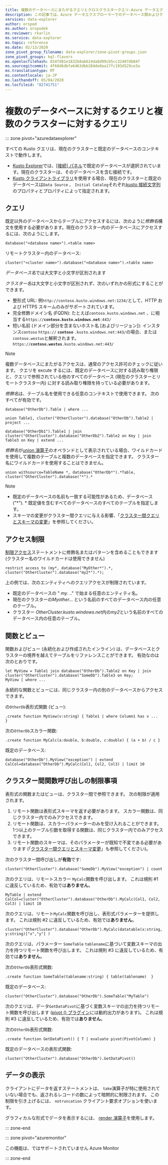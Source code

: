 ```yaml
---
title: 複数のデータベースにまたがるクエリとクロスクラスタークエリ-Azure データエクスプローラー |Microsoft Docs
description: この記事では、Azure データエクスプローラーでのデータベース間およびクロスクラスタークエリについて説明します。
services: data-explorer
author: orspod
ms.author: orspodek
ms.reviewer: rkarlin
ms.service: data-explorer
ms.topic: reference
ms.date: 02/13/2020
zone_pivot_group_filename: data-explorer/zone-pivot-groups.json
zone_pivot_groups: kql-flavors
ms.openlocfilehash: 834fd81e1832b8ab624da8d99cb5cc32407db84f
ms.sourcegitcommit: 4f68d6dbfa6463dbb284de0aa17fc193d529ce3a
ms.translationtype: MT
ms.contentlocale: ja-JP
ms.lasthandoff: 05/04/2020
ms.locfileid: "82741751"
---
```

# <a name="cross-database-and-cross-cluster-queries"></a>複数のデータベースに対するクエリと複数のクラスターに対するクエリ

::: zone pivot="azuredataexplorer"

すべての Kusto クエリは、現在のクラスターと既定のデータベースのコンテキストで動作します。
* [Kusto Explorer](../tools/kusto-explorer.md)では、[[接続] パネル](../tools/kusto-explorer.md#connections-panel)で既定のデータベースが選択されています。現在のクラスターは、そのデータベースを含む接続です。
* [Kusto クライアントライブラリ](../api/netfx/about-kusto-data.md)を使用する場合、現在のクラスターと既定のデータベースは`Data Source` 、 `Initial Catalog`それぞれ[kusto 接続文字列](../api/connection-strings/kusto.md)のプロパティとプロパティによって指定されます。

## <a name="queries"></a>クエリ
既定以外のデータベースからテーブルにアクセスするには、次のように*修飾名*構文を使用する必要があります。現在のクラスター内のデータベースにアクセスするには、次のようにします。
```kusto
database("<database name>").<table name>
```
リモートクラスター内のデータベース:
```kusto
cluster("<cluster name>").database("<database name>").<table name>
```

*データベース名*では大文字と小文字が区別されます

*クラスター名*は大文字と小文字が区別されず、次のいずれかの形式にすることができます。
* 整形式 URL: 例`http://contoso.kusto.windows.net:1234/`として、HTTP および HTTPS スキームのみがサポートされています。
* 完全修飾ドメイン名 (FQDN): たとえば`contoso.kusto.windows.net` 、に相当する`https://`**`contoso.kusto.windows.net`**`:443/`
* 短い名前 (ドメイン部分を含まないホスト名 [およびリージョン]): インスタンス`contoso` `https://` **`contoso`** `.kusto.windows.net:443/`の場合、または`contoso.westus`と解釈されます。`https://`**`contoso.westus`**`.kusto.windows.net:443/`

> [!NOTE]
> 複数データベースにまたがるアクセスは、通常のアクセス許可のチェックに従います。
> クエリを excute するには、既定のデータベースに対する読み取り権限と、クエリで参照されている他のすべてのデータベース (現在のクラスターとリモートクラスター内) に対する読み取り権限を持っている必要があります。

*修飾名*は、テーブル名を使用できる任意のコンテキストで使用できます。
次のすべてが有効です。

```kusto
database("OtherDb").Table | where ...

union Table1, cluster("OtherCluster").database("OtherDb").Table2 | project ...

database("OtherDb1").Table1 | join cluster("OtherCluster").database("OtherDb2").Table2 on Key | join Table3 on Key | extend ...
```

*修飾名*が[union 演算子](./unionoperator.md)のオペランドとして表示されている場合、ワイルドカードを使用して複数のテーブルと複数のデータベースを指定できます。 クラスター名にワイルドカードを使用することはできません。

```kusto
union withsource=TableName *, database("OtherDb*").*Table, cluster("OtherCluster").database("*").*
```

> [!NOTE]
>* 既定のデータベースの名前も一致する可能性があるため、データベース ("&#42;"). * 既定値を含むすべてのデータベースのすべてのテーブルを指定します。
>* スキーマの変更がクラスター間クエリに与える影響、「[クラスター間クエリとスキーマの変更](../concepts/crossclusterandschemachanges.md)」を参照してください。

## <a name="access-restriction"></a>アクセス制限 
[制限アクセス](./restrictstatement.md)ステートメントに修飾名またはパターンを含めることもできます (クラスター名のワイルドカードは使用できません)
```kusto
restrict access to (my*, database("MyOther*").*, cluster("OtherCluster").database("my2*").*);
```

上の例では、次のエンティティへのクエリアクセスが制限されています。

* 既定のデータベースの " *my.* .." で始まる任意のエンティティ名。 
* 現在のクラスターの*Myother...* という名前のすべてのデータベース内の任意のテーブル。
* クラスター *OtherCluster.kusto.windows.net*内の*my2*という名前のすべてのデータベース内の任意のテーブル。

## <a name="functions-and-views"></a>関数とビュー

関数およびビュー (永続化および作成されたインライン) は、データベースとクラスターの境界を越えてテーブルをリファレンスことができます。 有効なのは次のとおりです。

```kusto
let MyView = Table1 join database("OtherDb").Table2 on Key | join cluster("OtherCluster").database("SomeDb").Table3 on Key;
MyView | where ...
```

永続的な関数とビューには、同じクラスター内の別のデータベースからアクセスできます。

の`OtherDb`表形式関数 (ビュー):

```kusto
.create function MyView(v:string) { Table1 | where Column1 has v ...  }  
```

次の`OtherDb`スカラー関数:
```kusto
.create function MyCalc(a:double, b:double, c:double) { (a + b) / c }  
```

既定のデータベース:

```kusto
database("OtherDb").MyView("exception") | extend CalCol=database("OtherDb").MyCalc(Col1, Col2, Col3) | limit 10
```

## <a name="limitations-of-cross-cluster-function-calls"></a>クラスター間関数呼び出しの制限事項

表形式の関数またはビューは、クラスター間で参照できます。 次の制限が適用されます。

1. リモート関数は表形式スキーマを返す必要があります。 スカラー関数は、同じクラスター内でのみアクセスできます。
2. リモート関数は、スカラーパラメーターのみを受け入れることができます。 1つ以上のテーブル引数を取得する関数は、同じクラスター内でのみアクセスできます。
3. リモート関数のスキーマは、そのパラメーターが既知で不変である必要があります (「[クラスター間クエリとスキーマ変更](../concepts/crossclusterandschemachanges.md)」も参照してください)。

次のクラスター間呼び出しが**有効**です:

```kusto
cluster("OtherCluster").database("SomeDb").MyView("exception") | count
```

次のクエリは、リモートスカラー `MyCalc`関数を呼び出します。
これは規則 #1 に違反しているため、有効では**ありません**。

```kusto
MyTable | extend CalCol=cluster("OtherCluster").database("OtherDb").MyCalc(Col1, Col2, Col3) | limit 10
```

次のクエリは、リモート`MyCalc`関数を呼び出し、表形式パラメーターを提供します。
これは規則 #2 に違反しているため、有効では**ありません**。

```kusto
cluster("OtherCluster").database("OtherDb").MyCalc(datatable(x:string, y:string)["x","y"] ) 
```

次のクエリは、パラメーター `SomeTable` `tablename`に基づいて変数スキーマの出力を持つリモート関数を呼び出します。
これは規則 #3 に違反しているため、有効では**ありません**。

次の`OtherDb`表形式関数:
```kusto
.create function SomeTable(tablename:string) { table(tablename)  }  
```

既定のデータベース:
```kusto
cluster("OtherCluster").database("OtherDb").SomeTable("MyTable")
```

次のクエリは、データ`GetDataPivot`に基づく変数スキーマの出力を持つリモート関数を呼び出します ([pivot () プラグイン](pivotplugin.md)には動的出力があります)。
これは規則 #3 に違反しているため、有効では**ありません**。

次の`OtherDb`表形式関数:
```kusto
.create function GetDataPivot() { T | evaluate pivot(PivotColumn) }  
```

既定のデータベースの表形式関数:
```kusto
cluster("OtherCluster").database("OtherDb").GetDataPivot()
```

## <a name="displaying-data"></a>データの表示

クライアントにデータを返すステートメントは、 `take`演算子が特に使用されていない場合でも、返されるレコードの数によって暗黙的に制限されます。 この制限を引き上げるには、 `notruncation` クライアント要求オプションを使います。

グラフィカルな形式でデータを表示するには、 [render 演算子](renderoperator.md)を使用します。

::: zone-end

::: zone pivot="azuremonitor"

この機能は、ではサポートされていません Azure Monitor

::: zone-end
